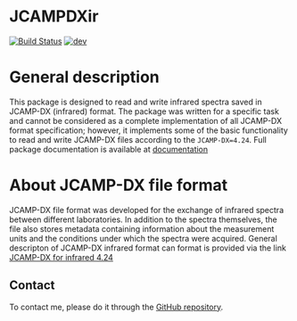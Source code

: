 # JCAMPDXir

[![Build Status](https://github.com/Manarom/JCAMPDXir.jl/actions/workflows/CI.yml/badge.svg?branch=main)](https://github.com/Manarom/JCAMPDXir.jl/actions/workflows/CI.yml?query=branch%3Amain)
[![dev](https://img.shields.io/badge/docs-dev-blue.svg)](https://manarom.github.io/JCAMPDXir.jl)

# General description

This package is designed to read and write infrared spectra saved in JCAMP-DX (infrared) format.
The package was written for a specific task and cannot be considered as a complete implementation of all JCAMP-DX format specification; 
however, it implements some of the basic functionality to read  and write JCAMP-DX files
according to the `JCAMP-DX=4.24`.
Full package documentation is available at  [documentation](https://manarom.github.io/JCAMPDXir.jl/)

# About JCAMP-DX file format

JCAMP-DX file format was developed for the exchange of infrared spectra between different laboratories.
In addition to the spectra themselves, the file also stores metadata containing information about the measurement units and the conditions under which the spectra were acquired.
General descripton of JCAMP-DX infrared format can format is provided via the link
[JCAMP-DX for infrared 4.24](https://iupac.org/what-we-do/digital-standards/jcamp-dx/)

## Contact
To contact me, please do it through the [GitHub repository](https://github.com/Manarom).